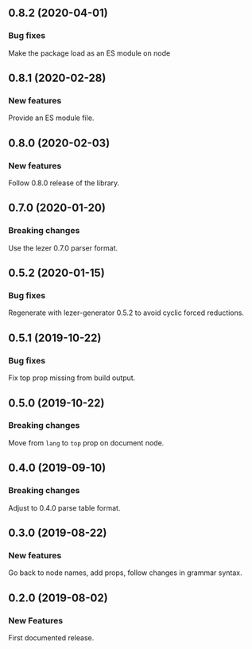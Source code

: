 ## 0.8.2 (2020-04-01)

### Bug fixes

Make the package load as an ES module on node

## 0.8.1 (2020-02-28)

### New features

Provide an ES module file.

## 0.8.0 (2020-02-03)

### New features

Follow 0.8.0 release of the library.

## 0.7.0 (2020-01-20)

### Breaking changes

Use the lezer 0.7.0 parser format.

## 0.5.2 (2020-01-15)

### Bug fixes

Regenerate with lezer-generator 0.5.2 to avoid cyclic forced reductions.

## 0.5.1 (2019-10-22)

### Bug fixes

Fix top prop missing from build output.

## 0.5.0 (2019-10-22)

### Breaking changes

Move from `lang` to `top` prop on document node.

## 0.4.0 (2019-09-10)

### Breaking changes

Adjust to 0.4.0 parse table format.

## 0.3.0 (2019-08-22)

### New features

Go back to node names, add props, follow changes in grammar syntax.

## 0.2.0 (2019-08-02)

### New Features

First documented release.
